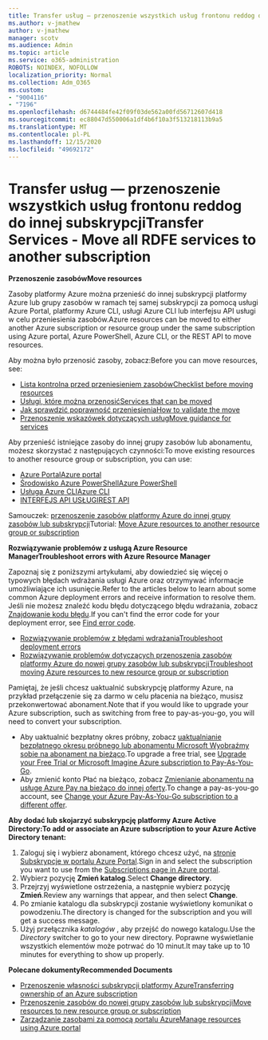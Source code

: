 ```yaml
---
title: Transfer usług — przenoszenie wszystkich usług frontonu reddog do innej subskrypcji
ms.author: v-jmathew
author: v-jmathew
manager: scotv
ms.audience: Admin
ms.topic: article
ms.service: o365-administration
ROBOTS: NOINDEX, NOFOLLOW
localization_priority: Normal
ms.collection: Adm_O365
ms.custom:
- "9004116"
- "7196"
ms.openlocfilehash: d6744484fe42f09f03de562a00fd56712607d418
ms.sourcegitcommit: ec88047d550006a1df4b6f10a3f513218113b9a5
ms.translationtype: MT
ms.contentlocale: pl-PL
ms.lasthandoff: 12/15/2020
ms.locfileid: "49692172"
---
```

# <a name="transfer-services---move-all-rdfe-services-to-another-subscription"></a><span data-ttu-id="a2687-102">Transfer usług — przenoszenie wszystkich usług frontonu reddog do innej subskrypcji</span><span class="sxs-lookup"><span data-stu-id="a2687-102">Transfer Services - Move all RDFE services to another subscription</span></span>

<span data-ttu-id="a2687-103">**Przenoszenie zasobów**</span><span class="sxs-lookup"><span data-stu-id="a2687-103">**Move resources**</span></span>

<span data-ttu-id="a2687-104">Zasoby platformy Azure można przenieść do innej subskrypcji platformy Azure lub grupy zasobów w ramach tej samej subskrypcji za pomocą usługi Azure Portal, platformy Azure CLI, usługi Azure CLI lub interfejsu API usługi w celu przeniesienia zasobów.</span><span class="sxs-lookup"><span data-stu-id="a2687-104">Azure resources can be moved to either another Azure subscription or resource group under the same subscription using Azure portal, Azure PowerShell, Azure CLI, or the REST API to move resources.</span></span>

<span data-ttu-id="a2687-105">Aby można było przenosić zasoby, zobacz:</span><span class="sxs-lookup"><span data-stu-id="a2687-105">Before you can move resources, see:</span></span>

- [<span data-ttu-id="a2687-106">Lista kontrolna przed przeniesieniem zasobów</span><span class="sxs-lookup"><span data-stu-id="a2687-106">Checklist before moving resources</span></span>](https://docs.microsoft.com/azure/azure-resource-manager/resource-group-move-resources?WT.mc_id=Portal-Microsoft_Azure_Support#checklist-before-moving-resources)
- [<span data-ttu-id="a2687-107">Usługi, które można przenosić</span><span class="sxs-lookup"><span data-stu-id="a2687-107">Services that can be moved</span></span>](https://docs.microsoft.com/azure/azure-resource-manager/move-support-resources?WT.mc_id=Portal-Microsoft_Azure_Support)
- [<span data-ttu-id="a2687-108">Jak sprawdzić poprawność przeniesienia</span><span class="sxs-lookup"><span data-stu-id="a2687-108">How to validate the move</span></span>](https://docs.microsoft.com/azure/azure-resource-manager/resource-group-move-resources?WT.mc_id=Portal-Microsoft_Azure_Support#validate-move)
- [<span data-ttu-id="a2687-109">Przenoszenie wskazówek dotyczących usług</span><span class="sxs-lookup"><span data-stu-id="a2687-109">Move guidance for services</span></span>](https://docs.microsoft.com/azure/azure-resource-manager/move-limitations/app-service-move-limitations?WT.mc_id=Portal-Microsoft_Azure_Support)

<span data-ttu-id="a2687-110">Aby przenieść istniejące zasoby do innej grupy zasobów lub abonamentu, możesz skorzystać z następujących czynności:</span><span class="sxs-lookup"><span data-stu-id="a2687-110">To move existing resources to another resource group or subscription, you can use:</span></span>

- [<span data-ttu-id="a2687-111">Azure Portal</span><span class="sxs-lookup"><span data-stu-id="a2687-111">Azure portal</span></span>](https://docs.microsoft.com/azure/azure-resource-manager/resource-group-move-resources?WT.mc_id=Portal-Microsoft_Azure_Support#use-the-portal)
- [<span data-ttu-id="a2687-112">Środowisko Azure PowerShell</span><span class="sxs-lookup"><span data-stu-id="a2687-112">Azure PowerShell</span></span>](https://docs.microsoft.com/azure/azure-resource-manager/resource-group-move-resources?WT.mc_id=Portal-Microsoft_Azure_Support#use-azure-powershell)
- [<span data-ttu-id="a2687-113">Usługa Azure CLI</span><span class="sxs-lookup"><span data-stu-id="a2687-113">Azure CLI</span></span>](https://docs.microsoft.com/azure/azure-resource-manager/resource-group-move-resources?WT.mc_id=Portal-Microsoft_Azure_Support#use-azure-cli)
- [<span data-ttu-id="a2687-114">INTERFEJS API USŁUGI</span><span class="sxs-lookup"><span data-stu-id="a2687-114">REST API</span></span>](https://docs.microsoft.com/azure/azure-resource-manager/resource-group-move-resources?WT.mc_id=Portal-Microsoft_Azure_Support#use-rest-api)

<span data-ttu-id="a2687-115">Samouczek: [przenoszenie zasobów platformy Azure do innej grupy zasobów lub subskrypcji](https://docs.microsoft.com/azure/azure-resource-manager/resource-manager-tutorial-move-resources)</span><span class="sxs-lookup"><span data-stu-id="a2687-115">Tutorial: [Move Azure resources to another resource group or subscription](https://docs.microsoft.com/azure/azure-resource-manager/resource-manager-tutorial-move-resources)</span></span>

<span data-ttu-id="a2687-116">**Rozwiązywanie problemów z usługą Azure Resource Manager**</span><span class="sxs-lookup"><span data-stu-id="a2687-116">**Troubleshoot errors with Azure Resource Manager**</span></span>

<span data-ttu-id="a2687-117">Zapoznaj się z poniższymi artykułami, aby dowiedzieć się więcej o typowych błędach wdrażania usługi Azure oraz otrzymywać informacje umożliwiające ich usunięcie.</span><span class="sxs-lookup"><span data-stu-id="a2687-117">Refer to the articles below to learn about some common Azure deployment errors and receive information to resolve them.</span></span> <span data-ttu-id="a2687-118">Jeśli nie możesz znaleźć kodu błędu dotyczącego błędu wdrażania, zobacz [Znajdowanie kodu błędu](https://docs.microsoft.com/azure/azure-resource-manager/resource-manager-common-deployment-errors?WT.mc_id=Portal-Microsoft_Azure_Support#find-error-code).</span><span class="sxs-lookup"><span data-stu-id="a2687-118">If you can't find the error code for your deployment error, see [Find error code](https://docs.microsoft.com/azure/azure-resource-manager/resource-manager-common-deployment-errors?WT.mc_id=Portal-Microsoft_Azure_Support#find-error-code).</span></span>

- [<span data-ttu-id="a2687-119">Rozwiązywanie problemów z błędami wdrażania</span><span class="sxs-lookup"><span data-stu-id="a2687-119">Troubleshoot deployment errors</span></span>](https://docs.microsoft.com/azure/azure-resource-manager/resource-manager-common-deployment-errors)
- [<span data-ttu-id="a2687-120">Rozwiązywanie problemów dotyczących przenoszenia zasobów platformy Azure do nowej grupy zasobów lub subskrypcji</span><span class="sxs-lookup"><span data-stu-id="a2687-120">Troubleshoot moving Azure resources to new resource group or subscription</span></span>](https://docs.microsoft.com/azure/azure-resource-manager/troubleshoot-move)

<span data-ttu-id="a2687-121">Pamiętaj, że jeśli chcesz uaktualnić subskrypcję platformy Azure, na przykład przełączenie się za darmo w celu płacenia na bieżąco, musisz przekonwertować abonament.</span><span class="sxs-lookup"><span data-stu-id="a2687-121">Note that if you would like to upgrade your Azure subscription, such as switching from free to pay-as-you-go, you will need to convert your subscription.</span></span>

- <span data-ttu-id="a2687-122">Aby uaktualnić bezpłatny okres próbny, zobacz [uaktualnianie bezpłatnego okresu próbnego lub abonamentu Microsoft Wyobraźmy sobie na abonament na bieżąco](https://docs.microsoft.com/azure/billing/billing-upgrade-azure-subscription).</span><span class="sxs-lookup"><span data-stu-id="a2687-122">To upgrade a free trial, see [Upgrade your Free Trial or Microsoft Imagine Azure subscription to Pay-As-You-Go](https://docs.microsoft.com/azure/billing/billing-upgrade-azure-subscription).</span></span>
- <span data-ttu-id="a2687-123">Aby zmienić konto Płać na bieżąco, zobacz [Zmienianie abonamentu na usługę Azure Pay na bieżąco do innej oferty](https://docs.microsoft.com/azure/billing/billing-how-to-switch-azure-offer).</span><span class="sxs-lookup"><span data-stu-id="a2687-123">To change a pay-as-you-go account, see [Change your Azure Pay-As-You-Go subscription to a different offer](https://docs.microsoft.com/azure/billing/billing-how-to-switch-azure-offer).</span></span>

<span data-ttu-id="a2687-124">**Aby dodać lub skojarzyć subskrypcję platformy Azure Active Directory:**</span><span class="sxs-lookup"><span data-stu-id="a2687-124">**To add or associate an Azure subscription to your Azure Active Directory tenant:**</span></span>

1. <span data-ttu-id="a2687-125">Zaloguj się i wybierz abonament, którego chcesz użyć, na [stronie Subskrypcje w portalu Azure Portal](https://portal.azure.com/#blade/Microsoft_Azure_Billing/SubscriptionsBlade).</span><span class="sxs-lookup"><span data-stu-id="a2687-125">Sign in and select the subscription you want to use from the [Subscriptions page in Azure portal](https://portal.azure.com/#blade/Microsoft_Azure_Billing/SubscriptionsBlade).</span></span>
2. <span data-ttu-id="a2687-126">Wybierz pozycję **Zmień katalog**.</span><span class="sxs-lookup"><span data-stu-id="a2687-126">Select **Change directory**.</span></span>
3. <span data-ttu-id="a2687-127">Przejrzyj wyświetlone ostrzeżenia, a następnie wybierz pozycję **Zmień**.</span><span class="sxs-lookup"><span data-stu-id="a2687-127">Review any warnings that appear, and then select **Change**.</span></span>
4. <span data-ttu-id="a2687-128">Po zmianie katalogu dla subskrypcji zostanie wyświetlony komunikat o powodzeniu.</span><span class="sxs-lookup"><span data-stu-id="a2687-128">The directory is changed for the subscription and you will get a success message.</span></span>
5. <span data-ttu-id="a2687-129">Użyj przełącznika *katalogów* , aby przejść do nowego katalogu.</span><span class="sxs-lookup"><span data-stu-id="a2687-129">Use the *Directory* switcher to go to your new directory.</span></span> <span data-ttu-id="a2687-130">Poprawne wyświetlanie wszystkich elementów może potrwać do 10 minut.</span><span class="sxs-lookup"><span data-stu-id="a2687-130">It may take up to 10 minutes for everything to show up properly.</span></span>

<span data-ttu-id="a2687-131">**Polecane dokumenty**</span><span class="sxs-lookup"><span data-stu-id="a2687-131">**Recommended Documents**</span></span>

- [<span data-ttu-id="a2687-132">Przenoszenie własności subskrypcji platformy Azure</span><span class="sxs-lookup"><span data-stu-id="a2687-132">Transferring ownership of an Azure subscription</span></span>](https://docs.microsoft.com/azure/billing-subscription-transfer)
- [<span data-ttu-id="a2687-133">Przenoszenie zasobów do nowej grupy zasobów lub subskrypcji</span><span class="sxs-lookup"><span data-stu-id="a2687-133">Move resources to new resource group or subscription</span></span>](https://docs.microsoft.com/azure/azure-resource-manager/resource-group-move-resources)
- [<span data-ttu-id="a2687-134">Zarządzanie zasobami za pomocą portalu Azure</span><span class="sxs-lookup"><span data-stu-id="a2687-134">Manage resources using Azure portal</span></span>](https://docs.microsoft.com/azure/azure-resource-manager/resource-group-portal)
